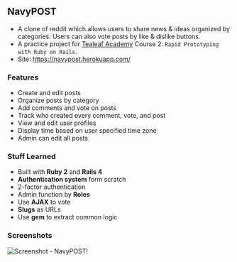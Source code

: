 ## NavyPOST

* A clone of reddit which allows users to share news & ideas organized by categories. Users can also vote posts by like & dislike buttons.
* A practice project for [Tealeaf Academy](https://launchschool.com/courses) Course 2: `Rapid Prototyping with Ruby on Rails`.
* Site: https://navypost.herokuapp.com/

### Features

* Create and edit posts
* Organize posts by category
* Add comments and vote on posts
* Track who created every comment, vote, and post
* View and edit user profiles
* Display time based on user specified time zone
* Admin can edit all posts

### Stuff Learned

* Built with **Ruby 2** and **Rails 4**
* **Authentication system** form scratch
* 2-factor authentication
* Admin function by **Roles**
* Use **AJAX** to vote
* **Slugs** as URLs
* Use **gem** to extract common logic

### Screenshots

![Screenshot - NavyPOST!](https://cloud.githubusercontent.com/assets/292731/13543770/608bb742-e223-11e5-80b1-8b2b98114b13.png)
